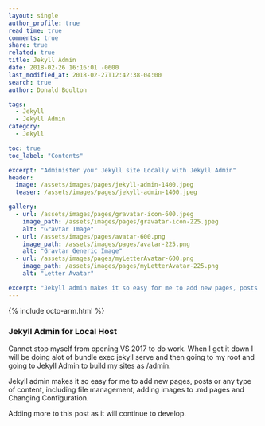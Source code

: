 ```yaml
---
layout: single
author_profile: true
read_time: true
comments: true
share: true
related: true
title: Jekyll Admin
date: 2018-02-26 16:16:01 -0600
last_modified_at: 2018-02-27T12:42:38-04:00
search: true
author: Donald Boulton

tags:
  - Jekyll
  - Jekyll Admin
category:
  - Jekyll

toc: true
toc_label: "Contents"

excerpt: "Administer your Jekyll site Locally with Jekyll Admin"
header:
  image: /assets/images/pages/jekyll-admin-1400.jpeg
  teaser: /assets/images/pages/jekyll-admin-1400.jpeg

gallery:
  - url: /assets/images/pages/gravatar-icon-600.jpeg
    image_path: /assets/images/pages/gravatar-icon-225.jpeg
    alt: "Gravtar Image"
  - url: /assets/images/pages/avatar-600.png
    image_path: /assets/images/pages/avatar-225.png
    alt: "Gravtar Generic Image"
  - url: /assets/images/pages/myLetterAvatar-600.png
    image_path: /assets/images/pages/myLetterAvatar-225.png
    alt: "Letter Avatar"

excerpt: "Jekyll admin makes it so easy for me to add new pages, posts or any type of content, including file management, adding images to .md pages and Changing Configuration."
---
```


{% include octo-arm.html %}

### Jekyll Admin for Local Host

Cannot stop myself from opening VS 2017 to do work. When I get it down I will be doing alot of bundle exec jekyll serve and then going to my root and going to Jekyll Admin to build my sites as /admin.

Jekyll admin makes it so easy for me to add new pages, posts or any type of content, including file management, adding images to .md pages and Changing Configuration.

Adding more to this post as it will continue to develop.